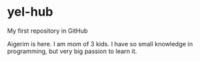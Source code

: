# yel-hub
My first repository in GitHub

Aigerim is here. I am mom of 3 kids. I have so small knowledge in programming, but very big passion to learn it.
